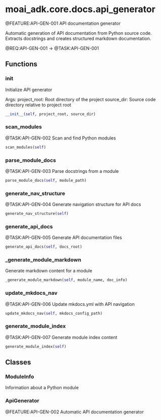 # moai_adk.core.docs.api_generator

@FEATURE:API-GEN-001 API documentation generator

Automatic generation of API documentation from Python source code.
Extracts docstrings and creates structured markdown documentation.

@REQ:API-GEN-001 → @TASK:API-GEN-001

## Functions

### __init__

Initialize API generator

Args:
    project_root: Root directory of the project
    source_dir: Source code directory relative to project root

```python
__init__(self, project_root, source_dir)
```

### scan_modules

@TASK:API-GEN-002 Scan and find Python modules

```python
scan_modules(self)
```

### parse_module_docs

@TASK:API-GEN-003 Parse docstrings from a module

```python
parse_module_docs(self, module_path)
```

### generate_nav_structure

@TASK:API-GEN-004 Generate navigation structure for API docs

```python
generate_nav_structure(self)
```

### generate_api_docs

@TASK:API-GEN-005 Generate API documentation files

```python
generate_api_docs(self, docs_root)
```

### _generate_module_markdown

Generate markdown content for a module

```python
_generate_module_markdown(self, module_name, doc_info)
```

### update_mkdocs_nav

@TASK:API-GEN-006 Update mkdocs.yml with API navigation

```python
update_mkdocs_nav(self, mkdocs_config_path)
```

### generate_module_index

@TASK:API-GEN-007 Generate module index content

```python
generate_module_index(self)
```

## Classes

### ModuleInfo

Information about a Python module

### ApiGenerator

@FEATURE:API-GEN-002 Automatic API documentation generator
